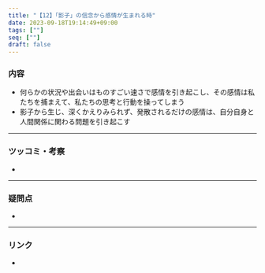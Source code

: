 ```yaml
---
title: "【12】「影子」の信念から感情が生まれる時"
date: 2023-09-18T19:14:49+09:00
tags: [""]
seq: [""]
draft: false
---
```


### 内容
- 何らかの状況や出会いはものすごい速さで感情を引き起こし、その感情は私たちを捕まえて、私たちの思考と行動を操ってしまう
- 影子から生じ、深くかえりみられず、発散されるだけの感情は、自分自身と人間関係に関わる問題を引き起こす

---
### ツッコミ・考察
- 

---
### 疑問点
- 


---
### リンク
- 